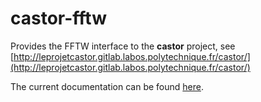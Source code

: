 # castor-fftw
Provides the FFTW interface to the **castor** project, see [http://leprojetcastor.gitlab.labos.polytechnique.fr/castor/](http://leprojetcastor.gitlab.labos.polytechnique.fr/castor/)

The current documentation can be found [here](marc.bakry@github.io/castor-fftw/).
